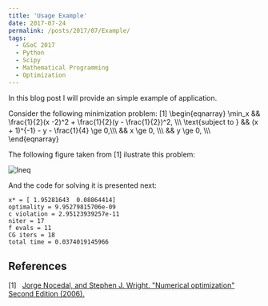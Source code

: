 ```yaml
---
title: 'Usage Example'
date: 2017-07-24
permalink: /posts/2017/07/Example/
tags:
  - GSoC 2017
  - Python
  - Scipy
  - Mathematical Programming
  - Optimization
---
```


In this blog post I will provide an simple example
of application.

Consider the following minimization problem: \[1\]
\begin{eqnarray}
  \min_x && \frac{1}{2}(x -2)^2 + \frac{1}{2}(y - \frac{1}{2})^2, \\\\\\
   \text{subject to } && (x + 1)^{-1} - y - \frac{1}{4} \ge 0,\\\\\\
&& x \ge 0, \\\\\\
&& y \ge 0, \\\\\\
\end{eqnarray}

The following figure taken from \[1\] ilustrate this problem:

![Ineq](https://antonior92.github.io/files/SimpleIneqConstr.png)

And the code for solving it is presented next:
<script src="https://gist.github.com/antonior92/f3a37a2f23ca02aa7138ee5a98904a61.js"></script>

```
x* = [ 1.95281643  0.08864414]
optimality = 9.95279815706e-09
c violation = 2.95123939257e-11
niter = 17
f evals = 11
CG iters = 18
total time = 0.0374019145966
```

References
----------
\[1\]&nbsp;&nbsp;&nbsp;[Jorge Nocedal, and Stephen J. Wright. "Numerical optimization"
Second Edition (2006).][1]

[1]: http://www.bioinfo.org.cn/~wangchao/maa/Numerical_Optimization.pdf
